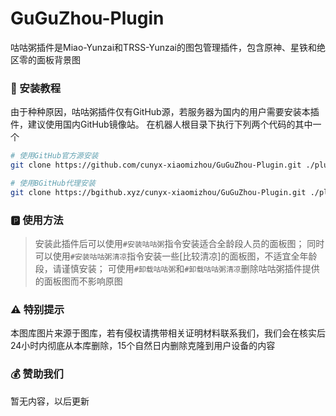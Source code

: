 # GuGuZhou-Plugin
咕咕粥插件是Miao-Yunzai和TRSS-Yunzai的图包管理插件，包含原神、星铁和绝区零的面板背景图

### 👀 安装教程
由于种种原因，咕咕粥插件仅有GitHub源，若服务器为国内的用户需要安装本插件，建议使用国内GitHub镜像站。
在机器人根目录下执行下列两个代码的其中一个
```bash
# 使用GitHub官方源安装
git clone https://github.com/cunyx-xiaomizhou/GuGuZhou-Plugin.git ./plugins/GuGuZhou-Plugin/
```

```bash
# 使用BGitHub代理安装
git clone https://bgithub.xyz/cunyx-xiaomizhou/GuGuZhou-Plugin.git ./plugins/GuGuZhou-Plugin/
```
### 🅿️ 使用方法
> 安装此插件后可以使用`#安装咕咕粥`指令安装适合全龄段人员的面板图；
> 同时可以使用`#安装咕咕粥清凉`指令安装一些[比较清凉]的面板图，不适宜全年龄段，请谨慎安装；
> 可使用`#卸载咕咕粥`和`#卸载咕咕粥清凉`删除咕咕粥插件提供的面板图而不影响原图

### ⚠️ 特别提示
本图库图片来源于图库，若有侵权请携带相关证明材料联系我们，我们会在核实后24小时内彻底从本库删除，15个自然日内删除克隆到用户设备的内容

### 💰 赞助我们
暂无内容，以后更新